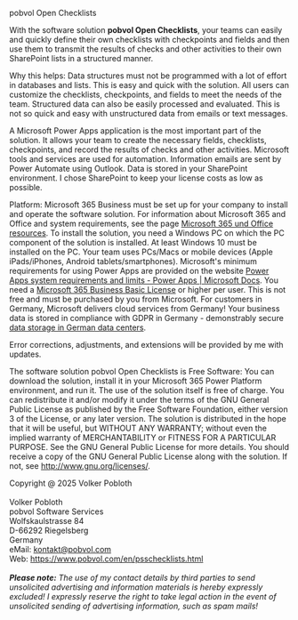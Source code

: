 pobvol Open Checklists

With the software solution <b>pobvol Open Checklists</b>, your teams can easily and quickly define their own checklists with checkpoints and fields and then use them to transmit the results of checks and other activities to their own SharePoint lists in a structured manner.

Why this helps: Data structures must not be programmed with a lot of effort in databases and lists. This is easy and quick with the solution. All users can customize the checklists, checkpoints, and fields to meet the needs of the team. Structured data can also be easily processed and evaluated. This is not so quick and easy with unstructured data from emails or text messages.

A Microsoft Power Apps application is the most important part of the solution. It allows your team to create the necessary fields, checklists, checkpoints, and record the results of checks and other activities. Microsoft tools and services are used for automation. Information emails are sent by Power Automate using Outlook. Data is stored in your SharePoint environment. I chose SharePoint to keep your license costs as low as possible.

Platform: Microsoft 365 Business must be set up for your company to install and operate the software solution. For information about Microsoft 365 and Office and system requirements, see the page [Microsoft 365 und Office resources](https://support.microsoft.com/en-us/topic/microsoft-365-and-office-resources-8dabd144-d436-4aae-8c0d-37edca95f7f5#coreui-heading-ve4oosr). To install the solution, you need a Windows PC on which the PC component of the solution is installed. At least Windows 10 must be installed on the PC. Your team uses PCs/Macs or mobile devices (Apple iPads/iPhones, Android tablets/smartphones). Microsoft's minimum requirements for using Power Apps are provided on the website [Power Apps system requirements and limits - Power Apps | Microsoft Docs](https://docs.microsoft.com/en-us/power-apps/limits-and-config). You need a [Microsoft 365 Business Basic License](https://www.microsoft.com/en-us/microsoft-365/business/microsoft-365-business-basic?market=en) or higher per user. This is not free and must be purchased by you from Microsoft. For customers in Germany, Microsoft delivers cloud services from Germany! Your business data is stored in compliance with GDPR in Germany - demonstrably secure [data storage in German data centers](https://www.microsoft.com/de-de/microsoft-365/business/data-security-privacy-germany).

Error corrections, adjustments, and extensions will be provided by me with updates.

The software solution pobvol Open Checklists is Free Software: You can download the solution, install it in your Microsoft 365 Power Platform environment, and run it. The use of the solution itself is free of charge. You can redistribute it and/or modify it under the terms of the GNU General Public License as published by the Free Software Foundation, either version 3 of the License, or any later version. The solution is distributed in the hope that it will be useful, but WITHOUT ANY WARRANTY; without even the implied warranty of MERCHANTABILITY or FITNESS FOR A PARTICULAR PURPOSE. See the GNU General Public License for more details. You should receive a copy of the GNU General Public License along with the solution. If not, see <http://www.gnu.org/licenses/>.

Copyright @ 2025 Volker Pobloth<br>
<br>
Volker Pobloth<br>
pobvol Software Services<br>
Wolfskaulstrasse 84<br>
D-66292 Riegelsberg<br>
Germany<br>
eMail: kontakt@pobvol.com<br>
Web: https://www.pobvol.com/en/psschecklists.html<br>
<br>
<strong><em>Please note:</em></strong>&nbsp;<em>The use of my contact details by third parties to send unsolicited advertising and information materials is hereby expressly excluded! I expressly reserve the right to take legal action in the event of unsolicited sending of advertising information, such as spam mails!</em>
